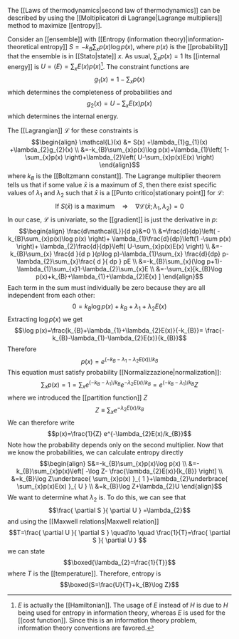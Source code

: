 The [[Laws of thermodynamics|second law of thermodynamics]] can be described by using the [[Moltiplicatori di Lagrange|Lagrange multipliers]] method to maximize [[entropy]].

Consider an [[ensemble]] with [[Entropy (information theory)|information-theoretical entropy]] $S=-k_{B}\sum_{x}p(x)\log p(x)$, where $p(x)$ is the [[probability]] that the ensemble is in [[Stato|state]] $x$. As usual, $\sum_{x}p(x)=1$ Its [[internal energy]] is $U=\langle E \rangle =\sum_{x}E(x)p(x)$[^1]. The constraint functions are
$$g_{1}(x)=1-\sum_{x}p(x)$$
which determines the completeness of probabilities and
$$g_{2}(x)=U-\sum_{x}E(x)p(x)$$
which determines the internal energy.

The [[Lagrangian]] $\mathcal{L}$ for these constraints is
$$\begin{align}
\mathcal{L}(x) &= S(x) +\lambda_{1}g_{1}(x) +\lambda_{2}g_{2}(x) \\
&=-k_{B}\sum_{x}p(x)\log p(x)+\lambda_{1}\left( 1-\sum_{x}p(x) \right)+\lambda_{2}\left( U-\sum_{x}p(x)E(x) \right)
\end{align}$$
where $k_{B}$ is the [[Boltzmann constant]]. The Lagrange multiplier theorem tells us that if some value $\bar{x}$ is a maximum of $S$, then there exist specific values of $\lambda_{1}$ and $\lambda_{2}$ such that $\bar{x}$ is a [[Punto critico|stationary point]] for $\mathcal{L}$:
$$\text{If }S(\bar{x})\text{ is a maximum}\quad\Rightarrow \quad \nabla \mathcal{L}(\bar{x};\lambda_{1},\lambda_{2})=0$$
In our case, $\mathcal{L}$ is univariate, so the [[gradient]] is just the derivative in $p$:
$$\begin{align}
\frac{d\mathcal{L}}{d p}&=0 \\
&=\frac{d}{dp}\left( -k_{B}\sum_{x}p(x)\log p(x) \right)+ \lambda_{1}\frac{d}{dp}\left(1 -\sum p(x) \right)+ \lambda_{2}\frac{d}{dp}\left( U-\sum_{x}p(x)E(x) \right) \\
&=-k_{B}\sum_{x} \frac{d }{d p }(p\log p)-\lambda_{1}\sum_{x} \frac{d}{dp} p-\lambda_{2}\sum_{x}\frac{ d }{ dp } pE \\
&=-k_{B}\sum_{x}(\log p+1)-\lambda_{1}\sum_{x}1-\lambda_{2}\sum_{x}E \\
&=-\sum_{x}[k_{B}\log p(x)+k_{B}+\lambda_{1}+\lambda_{2}E(x) ]
\end{align}$$
Each term in the sum must individually be zero because they are all independent from each other:
$$0=k_{B}\log p(x)+k_{B}+\lambda_{1}+\lambda_{2}E(x)$$
Extracting $\log p(x)$ we get
$$\log p(x)=\frac{k_{B}+\lambda_{1}+\lambda_{2}E(x)}{-k_{B}}= \frac{-k_{B}-\lambda_{1}-\lambda_{2}E(x)}{k_{B}}$$
Therefore
$$p(x)=e^{(-k_{B}-\lambda_{1}-\lambda_{2}E(x))/k_{B}}$$
This equation must satisfy probability [[Normalizzazione|normalization]]:
$$\sum_{x}p(x)=1=\sum_{x}e^{(-k_{B}-\lambda_{1})/k_{B}}e^{-\lambda_{2}E(x)/k_{B}}=e^{(-k_{B}-\lambda_{1})/k_{B}}Z$$
where we introduced the [[partition function]] $Z$
$$Z\equiv\sum_{x}e^{-\lambda_{2}E(x)/k_{B}}$$
We can therefore write
$$p(x)=\frac{1}{Z} e^{-\lambda_{2}E(x)/k_{B}}$$
Note how the probability depends only on the second multiplier. Now that we know the probabilities, we can calculate entropy directly
$$\begin{align}
S&=-k_{B}\sum_{x}p(x)\log p(x) \\
&=-k_{B}\sum_{x}p(x)\left[ -\log Z- \frac{\lambda_{2}E(x)}{k_{B}} \right] \\
&=k_{B}\log Z\underbrace{ \sum_{x}p(x) }_{ 1 }+\lambda_{2}\underbrace{ \sum_{x}p(x)E(x) }_{ U } \\
&=k_{B}\log Z+\lambda_{2}U
\end{align}$$
We want to determine what $\lambda_{2}$ is. To do this, we can see that
$$\frac{ \partial S }{ \partial U } =\lambda_{2}$$
and using the [[Maxwell relations|Maxwell relation]]
$$T=\frac{ \partial U }{ \partial S } \quad\to \quad \frac{1}{T}=\frac{ \partial S }{ \partial U } $$
we can state
$$\boxed{\lambda_{2}=\frac{1}{T}}$$
where $T$ is the [[temperature]]. Therefore, entropy is
$$\boxed{S=\frac{U}{T}+k_{B}\log Z}$$

[^1]: $E$ is actually the [[Hamiltonian]]. The usage of $E$ instead of $H$ is due to $H$ being used for entropy in information theory, whereas $E$ is used for the [[cost function]]. Since this is an information theory problem, information theory conventions are favored.
